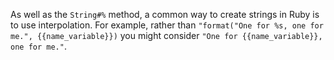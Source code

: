 As well as the `String#%` method, a common way to create strings in Ruby is to use interpolation. For example, rather than `"format("One for %s, one for me.", {{name_variable}})` you might consider `"One for {{name_variable}}, one for me."`.
